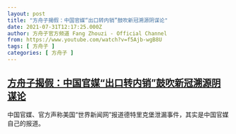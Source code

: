 ```yaml
---
layout: post
title: "方舟子揭假：中国官媒“出口转内销”鼓吹新冠溯源阴谋论"
date: 2021-07-31T12:17:25.000Z
author: 方舟子官方频道 Fang Zhouzi - Official Channel
from: https://www.youtube.com/watch?v=f5Ajb-wgB8U
tags: [ 方舟子 ]
categories: [ 方舟子 ]
---
```

<!--1627733845000-->
[方舟子揭假：中国官媒“出口转内销”鼓吹新冠溯源阴谋论](https://www.youtube.com/watch?v=f5Ajb-wgB8U)
------

<div>
中国官媒、官方声称美国“世界新闻网”报道德特里克堡泄漏事件，其实是中国官媒自己的报道。
</div>
